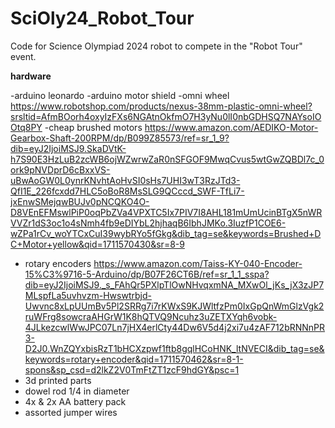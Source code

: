 # SciOly24_Robot_Tour

Code for Science Olympiad 2024 robot to compete in the "Robot Tour" event.

**hardware** 

  -arduino leonardo
  -arduino motor shield
  -omni wheel https://www.robotshop.com/products/nexus-38mm-plastic-omni-wheel?srsltid=AfmBOorh4oxyIzFXs6NGAtnOkfmO7H3yNu0lI0nbGDHSQ7NAYsoIOOtq8PY
  -cheap brushed motors https://www.amazon.com/AEDIKO-Motor-Gearbox-Shaft-200RPM/dp/B099Z85573/ref=sr_1_9?dib=eyJ2IjoiMSJ9.SkaDVtK-h7S90E3HzLuB2zcWB6ojWZwrwZaR0nSFGOF9MwqCvus5wtGwZQBDl7c_0ork9pNVDprD6cBxxVS-uBwAoGW0L0ynrKNvhtAoHvSI0sHs7UHI3wT3RzJTd3-QfI1E_226fcxdd7HLC5oBoR8MsSLG9QCccd_SWF-TfLi7-jxEnwSMejqwBUJv0pNCQKO4O-D8VEnEFMswlPiP0oqPbZVa4VPXTC5Ix7PIV7I8AHL181mUmUcinBTgX5nWRVVZr1dS3oc1o4sNmh4fb9eDIYbL2hjhaqB6IbhJMKo.3IuzfP1COE6-wZPa1rCv_woYTCxCuI39wybRYo5fGkg&dib_tag=se&keywords=Brushed+DC+Motor+yellow&qid=1711570430&sr=8-9
  - rotary encoders https://www.amazon.com/Taiss-KY-040-Encoder-15%C3%9716-5-Arduino/dp/B07F26CT6B/ref=sr_1_1_sspa?dib=eyJ2IjoiMSJ9._s_FAhQr5PXlpTlOwNHvqxmNA_MXwOl_jKs_jX3zJP7MLspfLa5uvhvzm-Hwswtrbjd-Uwvnc8xLpUUmBv5Pl2SRRg7i7rKWxS9KJWltfzPm0IxGpQnWmGlzVgk2ruWFrg8sowcraAHGrW1K8hQTVQ9Ncuhz3uZETXYqh6vobk-4JLkezcwlWwJPC07Ln7jHX4erlCty44Dw6V5d4j2xi7u4zAF712bRNNnPR3-D2J0.WnZQYxbisRzT1bHCXzpwf1ftb8gqlHCoHNK_ltNVECI&dib_tag=se&keywords=rotary+encoder&qid=1711570462&sr=8-1-spons&sp_csd=d2lkZ2V0TmFtZT1zcF9hdGY&psc=1
  - 3d printed parts
  - dowel rod 1/4 in diameter
  - 4x & 2x AA battery pack
  - assorted jumper wires
